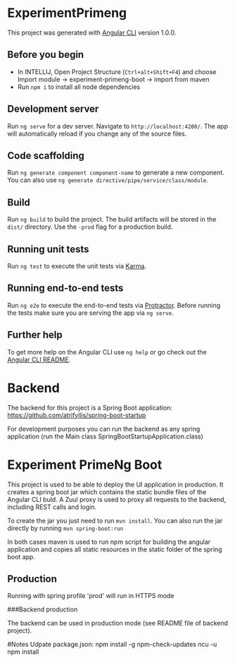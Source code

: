 # ExperimentPrimeng

This project was generated with [Angular CLI](https://github.com/angular/angular-cli) version 1.0.0.

## Before you begin

* In INTELLIJ, Open Project Structure (`Ctrl+alt+Shift+F4`) and choose Import module -> experiment-primeng-boot -> import from maven
* Run `npm i` to install all node dependencies

## Development server

Run `ng serve` for a dev server. Navigate to `http://localhost:4200/`. The app will automatically reload if you change any of the source files.

## Code scaffolding

Run `ng generate component component-name` to generate a new component. You can also use `ng generate directive/pipe/service/class/module`.

## Build

Run `ng build` to build the project. The build artifacts will be stored in the `dist/` directory. Use the `-prod` flag for a production build.

## Running unit tests

Run `ng test` to execute the unit tests via [Karma](https://karma-runner.github.io).

## Running end-to-end tests

Run `ng e2e` to execute the end-to-end tests via [Protractor](http://www.protractortest.org/).
Before running the tests make sure you are serving the app via `ng serve`.

## Further help

To get more help on the Angular CLI use `ng help` or go check out the [Angular CLI README](https://github.com/angular/angular-cli/blob/master/README.md).


# Backend
The backend for this project is a Spring Boot application:
https://github.com/atrifyllis/spring-boot-startup

For development purposes you can run the backend as any spring application (run the Main class SpringBootStartupApplication.class)

# Experiment PrimeNg Boot

This project is used to be able to deploy the UI application in production. It creates a spring boot jar which contains the static bundle files of the Angular CLI buld.
A Zuul proxy is used to proxy all requests to the backend, including REST calls and login.

To create the jar you just need to run `mvn install`.
You can also run the jar directly by running `mvn spring-boot:run`

In both cases maven is used to run npm script for building the angular application and copies all static resources in the static folder of the spring boot app.

## Production

Running with spring profile 'prod' will run in HTTPS mode

###Backend production

The backend can be used in production mode (see README file of backend project).


#Notes
Udpate package.json:
npm install -g npm-check-updates
ncu -u
npm install
